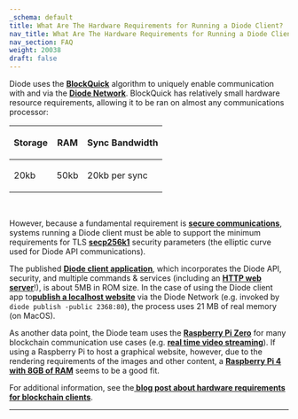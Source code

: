 ```yaml
---
_schema: default
title: What Are The Hardware Requirements for Running a Diode Client?
nav_title: What Are The Hardware Requirements for Running a Diode Client?
nav_section: FAQ
weight: 20038
draft: false
---
```

Diode uses the <a href="https://network.docs.diode.io/docs/faq/what-is-blockquick-tm/" target="_blank" rel="noopener"><strong>BlockQuick</strong></a> algorithm to uniquely enable communication with and via the <a href="https://network.docs.diode.io/" target="_blank" rel="noopener"><strong>Diode Network</strong></a>. BlockQuick has relatively small hardware resource requirements, allowing it to be ran on almost any communications processor:

<table><thead><tr><th><p><strong>Storage</strong></p></th><th><p><strong>RAM</strong></p></th><th><p><strong>Sync Bandwidth</strong></p></th></tr></thead><tbody><tr><td><p>20kb</p></td><td><p>50kb</p></td><td><p>20kb per sync</p></td></tr></tbody></table>

&nbsp;

However, because a fundamental requirement is <a href="https://support.diode.io/article/jieo6utgv9" target="_blank" rel="noopener"><strong>secure communications</strong></a>, systems running a Diode client must be able to support the minimum requirements for TLS <a href="https://www.secg.org/sec2-v2.pdf" target="_blank" rel="noopener"><strong>secp256k1</strong></a> security parameters (the elliptic curve used for Diode API communications).

The published <a href="https://github.com/diodechain/diode_client" target="_blank" rel="noopener"><strong>Diode client application</strong></a>, which incorporates the Diode API, security, and multiple commands & services (including an <a href="https://support.diode.io/article/k0bjp824av" target="_blank" rel="noopener"><strong>HTTP web server</strong></a>!), is about 5MB in ROM size. In the case of using the Diode client app to[**publish a localhost website**](https://support.diode.io/article/ss32engxlq) via the Diode Network (e.g. invoked by `diode publish -public 2368:80`), the process uses 21 MB of real memory (on MacOS).

As another data point, the Diode team uses the <a href="https://www.raspberrypi.org/products/raspberry-pi-zero/" target="_blank" rel="noopener"><strong>Raspberry Pi Zero</strong></a> for many blockchain communication use cases (e.g. <a href="https://diode.io/diode/Diode-Network-and-Video-Streaming-Using-Raspberry-Pi-Zero-W-20189/" target="_blank" rel="noopener"><strong>real time video streaming</strong></a>). If using a Raspberry Pi to host a graphical website, however, due to the rendering requirements of the images and other content, a <a href="https://www.raspberrypi.org/products/raspberry-pi-4-model-b/" target="_blank" rel="noopener"><strong>Raspberry Pi 4 with 8GB of RAM</strong></a> seems to be a good fit.

For additional information, see the<a href="https://diode.io/iot/hardware-requirements-of-blockchain-clients-19196/" target="_blank" rel="noopener"><strong> blog post about hardware requirements for blockchain clients</strong></a>.

---

&nbsp;